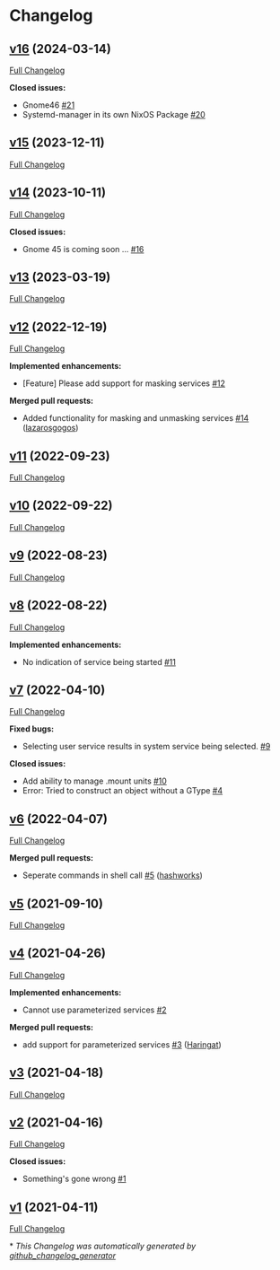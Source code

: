 # Changelog

## [v16](https://github.com/hardpixel/systemd-manager/tree/v16) (2024-03-14)

[Full Changelog](https://github.com/hardpixel/systemd-manager/compare/v15...v16)

**Closed issues:**

- Gnome46 [\#21](https://github.com/hardpixel/systemd-manager/issues/21)
- Systemd-manager in its own NixOS Package [\#20](https://github.com/hardpixel/systemd-manager/issues/20)

## [v15](https://github.com/hardpixel/systemd-manager/tree/v15) (2023-12-11)

[Full Changelog](https://github.com/hardpixel/systemd-manager/compare/v14...v15)

## [v14](https://github.com/hardpixel/systemd-manager/tree/v14) (2023-10-11)

[Full Changelog](https://github.com/hardpixel/systemd-manager/compare/v13...v14)

**Closed issues:**

- Gnome 45 is coming soon ... [\#16](https://github.com/hardpixel/systemd-manager/issues/16)

## [v13](https://github.com/hardpixel/systemd-manager/tree/v13) (2023-03-19)

[Full Changelog](https://github.com/hardpixel/systemd-manager/compare/v12...v13)

## [v12](https://github.com/hardpixel/systemd-manager/tree/v12) (2022-12-19)

[Full Changelog](https://github.com/hardpixel/systemd-manager/compare/v11...v12)

**Implemented enhancements:**

- \[Feature\] Please add support for masking services [\#12](https://github.com/hardpixel/systemd-manager/issues/12)

**Merged pull requests:**

- Added functionality for masking and unmasking services [\#14](https://github.com/hardpixel/systemd-manager/pull/14) ([lazarosgogos](https://github.com/lazarosgogos))

## [v11](https://github.com/hardpixel/systemd-manager/tree/v11) (2022-09-23)

[Full Changelog](https://github.com/hardpixel/systemd-manager/compare/v10...v11)

## [v10](https://github.com/hardpixel/systemd-manager/tree/v10) (2022-09-22)

[Full Changelog](https://github.com/hardpixel/systemd-manager/compare/v9...v10)

## [v9](https://github.com/hardpixel/systemd-manager/tree/v9) (2022-08-23)

[Full Changelog](https://github.com/hardpixel/systemd-manager/compare/v8...v9)

## [v8](https://github.com/hardpixel/systemd-manager/tree/v8) (2022-08-22)

[Full Changelog](https://github.com/hardpixel/systemd-manager/compare/v7...v8)

**Implemented enhancements:**

- No indication of service being started [\#11](https://github.com/hardpixel/systemd-manager/issues/11)

## [v7](https://github.com/hardpixel/systemd-manager/tree/v7) (2022-04-10)

[Full Changelog](https://github.com/hardpixel/systemd-manager/compare/v6...v7)

**Fixed bugs:**

- Selecting user service results in system service being selected. [\#9](https://github.com/hardpixel/systemd-manager/issues/9)

**Closed issues:**

- Add ability to manage .mount units [\#10](https://github.com/hardpixel/systemd-manager/issues/10)
- Error: Tried to construct an object without a GType [\#4](https://github.com/hardpixel/systemd-manager/issues/4)

## [v6](https://github.com/hardpixel/systemd-manager/tree/v6) (2022-04-07)

[Full Changelog](https://github.com/hardpixel/systemd-manager/compare/v5...v6)

**Merged pull requests:**

- Seperate commands in shell call [\#5](https://github.com/hardpixel/systemd-manager/pull/5) ([hashworks](https://github.com/hashworks))

## [v5](https://github.com/hardpixel/systemd-manager/tree/v5) (2021-09-10)

[Full Changelog](https://github.com/hardpixel/systemd-manager/compare/v4...v5)

## [v4](https://github.com/hardpixel/systemd-manager/tree/v4) (2021-04-26)

[Full Changelog](https://github.com/hardpixel/systemd-manager/compare/v3...v4)

**Implemented enhancements:**

- Cannot use parameterized services [\#2](https://github.com/hardpixel/systemd-manager/issues/2)

**Merged pull requests:**

- add support for parameterized services [\#3](https://github.com/hardpixel/systemd-manager/pull/3) ([Haringat](https://github.com/Haringat))

## [v3](https://github.com/hardpixel/systemd-manager/tree/v3) (2021-04-18)

[Full Changelog](https://github.com/hardpixel/systemd-manager/compare/v2...v3)

## [v2](https://github.com/hardpixel/systemd-manager/tree/v2) (2021-04-16)

[Full Changelog](https://github.com/hardpixel/systemd-manager/compare/v1...v2)

**Closed issues:**

- Something's gone wrong [\#1](https://github.com/hardpixel/systemd-manager/issues/1)

## [v1](https://github.com/hardpixel/systemd-manager/tree/v1) (2021-04-11)

[Full Changelog](https://github.com/hardpixel/systemd-manager/compare/678f699c50637159f755ddd5f105289d77cb3a20...v1)



\* *This Changelog was automatically generated by [github_changelog_generator](https://github.com/github-changelog-generator/github-changelog-generator)*
